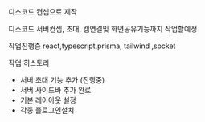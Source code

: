 디스코드 컨셉으로 제작

디스코드 서버컨셉, 초대, 캠연결및 화면공유기능까지 작업할예정

작업진행중 
react,typescript,prisma, tailwind  ,socket


작업 히스토리
- 서버 초대 기능 추가 (진행중)
- 서버 사이드바 추가 완료
- 기본 레이아웃 설정
- 각종 플로그인설치 
